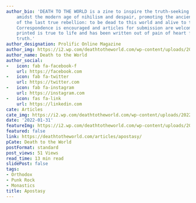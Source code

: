 ```yaml
---
author_bio: 'DEATH TO THE WORLD is a zine to inspire the truth-seeking and soul searching
    amidst the modern age of nihilism and despair, promoting the ancient principles
    of the last true rebellion: to be dead to this world and alive to the other world.
    Correspondence is encouraged and articles for submission are welcomed. Each article
    printed is true to life and has been written out of pain of heart for love of
    truth.'
author_designation: Prolific Online Magazine
author_img: https://i2.wp.com/deathtotheworld.com/wp-content/uploads/2014/06/dttw1.jpg
author_name: Death to the World
author_social:
-   icon: fab fa-facebook-f
    url: https://facebook.com
-   icon: fab fa-twitter
    url: https://twitter.com
-   icon: fab fa-instagram
    url: https://instagram.com
-   icon: fas fa-link
    url: https://linkedin.com
cate: Articles
cate_img: https://i2.wp.com/deathtotheworld.com/wp-content/uploads/2022/01/F-apostasy.jpg?resize=1140%2C663&ssl=1
date: '2022-01-31'
featureImg: https://i2.wp.com/deathtotheworld.com/wp-content/uploads/2022/01/F-apostasy.jpg?resize=1140%2C663&ssl=1
featured: false
link: https://deathtotheworld.com/articles/apostasy/
pCate: Death to the World
postFormat: standard
post_views: 51 Views
read_time: 13 min read
slidePost: false
tags:
- Orthodox
- Punk Rock
- Monastics
title: Apostasy
---
```

